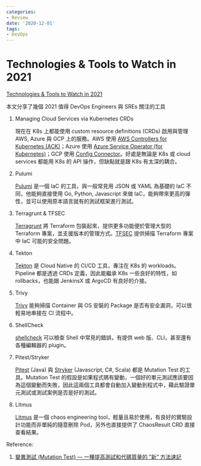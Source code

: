 ```yaml
---
categories:
- Review
date: '2020-12-01'
tags:
- DevOps
---
```


# Technologies & Tools to Watch in 2021

[Technologies & Tools to Watch in 2021](https://medium.com/dev-genius/technologies-tools-to-watch-in-2021-a216dfc30f25)

本文分享了幾個 2021 值得 DevOps Engineers 與 SREs 關注的工具

1. Managing Cloud Services via Kubernetes CRDs

    現在在 K8s 上都能使用 custom resource definitions (CRDs) 啟用與管理 AWS, Azure 與 GCP 上的服務。AWS 使用 [AWS Controllers for Kubernetes (ACK)](https://github.com/aws/aws-controllers-k8s)；Azure 使用 [Azure Service Operator (for Kubernetes)](https://github.com/Azure/azure-service-operator)；GCP 使用 [Config Connector](https://cloud.google.com/config-connector/docs/overview)。好處是無論是 K8s 或 cloud services 都能用 K8s 的 API 操作，但缺點就是跟 K8s 有太深的耦合。

2. Pulumi

   [Pulumi](https://www.pulumi.com/) 是一個 IaC 的工具，與一般常見用 JSON 或 YAML 為基礎的 IaC 不同，他能夠直接使用 Go, Python, Javascript 來做 IaC，能夠帶來更高的彈性，並可以使用原本語言就有的測試框架進行測試。

3. Terragrunt & TFSEC

   [Terragrunt](https://terragrunt.gruntwork.io/) 將 Terraform 包裝起來，提供更多功能便於管理大型的 Terraform 專案，並支援版本的管理方式。[TFSEC](https://github.com/tfsec/tfsec) 提供掃描 Terraform 專案中 IaC 可能的安全問題。

4. Tekton

   [Tekton](https://tekton.dev/) 是 Cloud Native 的 CI/CD 工具，專注在 K8s 的 workloads。Pipeline 都是透過 CRDs 定義，因此能繼承 K8s 一些良好的特性，如 rollbacks，也能跟 JenkinsX 或 ArgoCD 有良好的介接。

5. Trivy

   [Trivy](https://github.com/aquasecurity/trivy) 能夠掃描 Container 與 OS 安裝的 Package 是否有安全漏洞，可以很輕易地串接在 CI 流程中。

6. ShellCheck

   [shellcheck](https://github.com/koalaman/shellcheck) 可以檢查 Shell 中常見的錯誤，有提供 web 版、CLI，甚至還有各種編輯器的 plugin。

7. Pitest/Stryker

   [Pitest](http://pitest.org/) (Java) 與 [Stryker](https://stryker-mutator.io/) (Javascript, C#, Scala) 都是 Mutation Test 的工具。Mutation Test 的假設是如果程式碼有變動，一個好的單元測試應該要因為這個變動而失敗，因此這兩個工具都會自動加入變動到程式中，藉此驗證單元測試或測試案例是否是好的測試。

8. Litmus

   [Litmus](https://github.com/litmuschaos/litmus) 是一個 chaos engineering tool，輕量且易於使用，有良好的實驗設計功能而非單純的隨意刪除 Pod，另外也直接提供了 ChaosResult CRD 直接查看結果。

Reference:

1. [變異測試 (Mutation Test) — 一種提高測試和代碼質量的 ”新” 方法速記](https://medium.com/@loverjersey/%E8%AE%8A%E7%95%B0%E6%B8%AC%E8%A9%A6-mutation-test-%E4%B8%80%E7%A8%AE%E6%8F%90%E9%AB%98%E6%B8%AC%E8%A9%A6%E5%92%8C%E4%BB%A3%E7%A2%BC%E8%B3%AA%E9%87%8F%E7%9A%84-%E6%96%B0-%E6%96%B9%E6%B3%95%E9%80%9F%E8%A8%98-35bde79a5c7a)